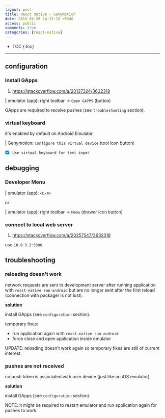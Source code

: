 ```yaml
---
layout: post
title: React Native - Genymotion
date: 2018-04-26 14:13:16 +0300
access: public
comments: true
categories: [react-native]
---
```


<!-- more -->

* TOC
{:toc}
<hr>

configuration
-------------

### install GApps

1. <https://stackoverflow.com/a/20137324/3632318>

| emulator (app): right toolbar → `Open GAPPS` (button)

GApps are required to receive pushes (see `troubleshooting` section).

### virtual keyboard

it's enabled by default on Android Emulator.

| Genymotion: `Configure this virtual device` (tool icon button)

- [x] `Use virtual keyboard for text input`

debugging
---------

### Developer Menu

| emulator (app): `<D-m>`

or

| emulator (app): right toolbar → `Menu` (drawer icon button)

### connect to local web server

1. <https://stackoverflow.com/a/20257547/3632318>

use `10.0.3.2:3000`.

troubleshooting
---------------

### reloading doesn't work

network requests are sent to development server after running
application with `react-native run-android` but are no longer
sent after the first reload (connection with packager is not lost).

**solution**

install GApps (see `configuration` section).

temporary fixes:

- run application again with `react-native run-android`
- force close and open application inside emulator

UPDATE: reloading doesn't work again so temporary fixes are still
        of current interest.

### pushes are not received

no push token is associated with user device (just like on iOS emulator).

**solution**

install GApps (see `configuration` section).

NOTE: it might be required to restart emulator and run application
      again for pushes to work.
